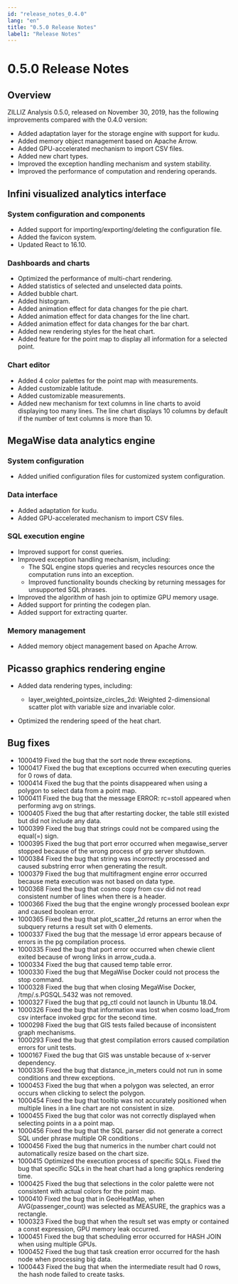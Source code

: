 ```yaml
---
id: "release_notes_0.4.0"
lang: "en"
title: "0.5.0 Release Notes"
label1: "Release Notes"
---
```

# 0.5.0 Release Notes


## Overview

ZILLIZ Analysis 0.5.0, released on November 30, 2019, has the following improvements compared with the 0.4.0 version:

- Added adaptation layer for the storage engine with support for kudu.
- Added memory object management based on Apache Arrow.
- Added GPU-accelerated mechanism to import CSV files.
- Added new chart types.
- Improved the exception handling mechanism and system stability.
- Improved the performance of computation and rendering operands.

## Infini visualized analytics interface

### System configuration and components

- Added support for importing/exporting/deleting the configuration file.
- Added the favicon system.
- Updated React to 16.10.

### Dashboards and charts

- Optimized the performance of multi-chart rendering.
- Added statistics of selected and unselected data points.
- Added bubble chart.
- Added histogram.
- Added animation effect for data changes for the pie chart.
- Added animation effect for data changes for the line chart.
- Added animation effect for data changes for the bar chart.
- Added new rendering styles for the heat chart.
- Added feature for the point map to display all information for a selected point.

### Chart editor

- Added 4 color palettes for the point map with measurements.
- Added customizable latitude.
- Added customizable measurements.
- Added new mechanism for text columns in line charts to avoid displaying too many lines. The line chart displays 10 columns by default if the number of text columns is more than 10.


## MegaWise data analytics engine

### System configuration

- Added unified configuration files for customized system configuration.

### Data interface

- Added adaptation for kudu.
- Added GPU-accelerated mechanism to import CSV files.

### SQL execution engine

- Improved support for const queries.
- Improved exception handling mechanism, including:
    - The SQL engine stops queries and recycles resources once the computation runs into an exception.
    - Improved functionality bounds checking by returning messages for unsupported SQL phrases.
- Improved the algorithm of hash join to optimize GPU memory usage.
- Added support for printing the codegen plan.
- Added support for extracting quarter.

### Memory management

- Added memory object management based on Apache Arrow.

## Picasso graphics rendering engine

- Added data rendering types, including:

    - layer\_weighted\_pointsize\_circles\_2d: Weighted 2-dimensional scatter plot with variable size and invariable color.

- Optimized the rendering speed of the heat chart.

## Bug fixes

- 1000419         Fixed the bug that the sort node threw exceptions.
- 1000417         Fixed the bug that exceptions occurred when executing queries for 0 rows of data.
- 1000414         Fixed the bug that the points disappeared when using a polygon to select data from a point map.
- 1000411         Fixed the bug that the message ERROR: rc=stoll appeared when performing avg on strings.
- 1000405         Fixed the bug that after restarting docker, the table still existed but did not include any data.
- 1000399         Fixed the bug that strings could not be compared using the equal(=) sign.
- 1000395         Fixed the bug that port error occurred when megawise\_server stopped because of the wrong process of grp server shutdown.
- 1000384         Fixed the bug that string was incorrectly processed and caused substring error when generating the result.
- 1000379         Fixed the bug that multifragment engine error occurred because meta execution was not based on data type.
- 1000368         Fixed the bug that cosmo copy from csv did not read consistent number of lines when there is a header.
- 1000366         Fixed the bug that the engine wrongly processed boolean expr and caused boolean error.
- 1000365         Fixed the bug that plot\_scatter\_2d returns an error when the subquery returns a result set with 0 elements.
- 1000337         Fixed the bug that the message \d error appears because of errors in the pg compilation process.
- 1000335         Fixed the bug that port error occurred when chewie client exited because of wrong links in arrow\_cuda.a.
- 1000334         Fixed the bug that caused temp table error.
- 1000330         Fixed the bug that MegaWise Docker could not process the stop command.
- 1000328         Fixed the bug that when closing MegaWise Docker, /tmp/.s.PGSQL.5432 was not removed.
- 1000327         Fixed the bug that pg\_ctl could not launch in Ubuntu 18.04.
- 1000326         Fixed the bug that information was lost when cosmo load\_from csv interface invoked grpc for the second time.
- 1000298         Fixed the bug that GIS tests failed because of inconsistent graph mechanisms.
- 1000293         Fixed the bug that gtest compilation errors caused compilation errors for unit tests.
- 1000167         Fixed the bug that GIS was unstable because of x-server dependency.
- 1000336         Fixed the bug that distance\_in\_meters could not run in some conditions and threw exceptions.
- 1000453         Fixed the bug that when a polygon was selected, an error occurs when clicking to select the polygon.
- 1000454         Fixed the bug that tooltip was not accurately positioned when multiple lines in a line chart are not consistent in size.
- 1000455         Fixed the bug that color was not correctly displayed when selecting points in a a point map.
- 1000456         Fixed the bug that the SQL parser did not generate a correct SQL under phrase multiple OR conditions .
- 1000456         Fixed the bug that numerics in the number chart could not automatically resize based on the chart size.
- 1000415         Optimized the execution process of specific SQLs. Fixed the bug that specific SQLs in the heat chart had a long graphics rendering time.
- 1000425         Fixed the bug that selections in the color palette were not consistent with actual colors for the point map.
- 1000410         Fixed the bug that in GeoHeatMap, when AVG(passenger\_count) was selected as MEASURE, the graphics was a rectangle.
- 1000323         Fixed the bug that when the result set was empty or contained a const expression, GPU memory leak occurred.
- 1000451         Fixed the bug that scheduling error occurred for HASH JOIN when using multiple GPUs.
- 1000452         Fixed the bug that task creation error occurred for the hash node when processing big data.
- 1000443         Fixed the bug that when the intermediate result had 0 rows, the hash node failed to create tasks.
